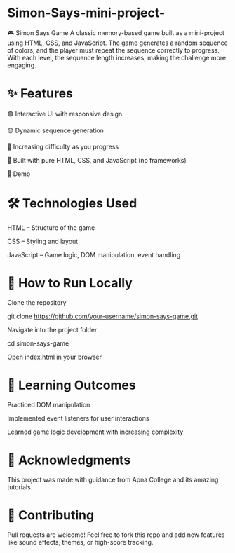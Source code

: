 # Simon-Says-mini-project-
🎮 Simon Says Game  A classic memory-based game built as a mini-project using HTML, CSS, and JavaScript.  The game generates a random sequence of colors, and the player must repeat the sequence correctly to progress. With each level, the sequence length increases, making the challenge more engaging.  

# ✨ Features

🟢 Interactive UI with responsive design

🟡 Dynamic sequence generation

🔴 Increasing difficulty as you progress

🔵 Built with pure HTML, CSS, and JavaScript (no frameworks)

🚀 Demo

# 🛠️ Technologies Used

HTML – Structure of the game

CSS – Styling and layout

JavaScript – Game logic, DOM manipulation, event handling

# 📂 How to Run Locally

Clone the repository

git clone https://github.com/your-username/simon-says-game.git


Navigate into the project folder

cd simon-says-game


Open index.html in your browser

# 📖 Learning Outcomes

Practiced DOM manipulation

Implemented event listeners for user interactions

Learned game logic development with increasing complexity

# 🙏 Acknowledgments

This project was made with guidance from Apna College
 and its amazing tutorials.

# 🤝 Contributing

Pull requests are welcome! Feel free to fork this repo and add new features like sound effects, themes, or high-score tracking.
